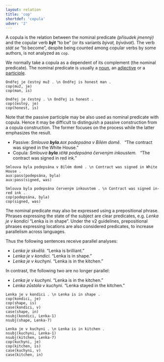 ```yaml
---
layout: relation
title: 'cop'
shortdef: 'copula'
udver: '2'
---
```


A copula is the relation between the nominal predicate _(přísudek jmenný)_ and
the copular verb _<b>být</b>_ “to be” (or its variants _bývat, bývávat_).
The verb _stát se_ “to become”, despite being counted among copular verbs by some authors,
is not analyzed as `cop`.

We normally take a copula as a dependent of its complement (the nominal predicate).
The nominal predicate is usually a [noun](cs-pos/NOUN), an [adjective](cs-pos/ADJ)
or a <a href="../feat/VerbForm.html#part-participle">participle</a>.

~~~ sdparse
Ondřej je čestný muž . \n Ondřej is honest man .
cop(muž, je)
cop(man, is)
~~~

~~~ sdparse
Ondřej je čestný . \n Ondřej is honest .
cop(čestný, je)
cop(honest, is)
~~~

Note that the passive participle may be also used as nominal predicate with copula.
Hence it may be difficult to distinguish a passive construction from a copula construction.
The former focuses on the process while the latter emphasizes the result.

- Passive: _Smlouva <b>byla</b>.`AUX` podepsána v&nbsp;Bílém domě._ &nbsp; “The contract was signed in the White House.”
- Copula: _Smlouva <b>byla</b>.`VERB` podepsána červeným inkoustem._ &nbsp; “The contract was signed in red ink.”

~~~ sdparse
Smlouva byla podepsána v Bílém domě . \n Contract was signed in White House .
aux:pass(podepsána, byla)
aux:pass(signed, was)
~~~

~~~ sdparse
Smlouva byla podepsána červeným inkoustem . \n Contract was signed in-red ink .
cop(podepsána, byla)
cop(signed, was)
~~~

The nominal predicate may also be expressed using a prepositional phrase.
Phrases expressing the state of the subject are clear predicates, e.g. _Lenka je v kondici_ “Lenka is in shape”.
Under the v2 guidelines, prepositional phrases expressing locations are also considered predicates, to increase parallelism across languages.

Thus the following sentences receive parallel analyses:

- _Lenka je skvělá._ “Lenka is brilliant.”
- _Lenka je v kondici._ “Lenka is in shape.”
- _Lenka je v kuchyni._ “Lenka is in the kitchen.”

In contrast, the following two are no longer parallel:

- _Lenka je v kuchyni._ “Lenka is in the kitchen.”
- _Lenka zůstala v kuchyni._ “Lenka stayed in the kitchen.”

~~~ sdparse
Lenka je v kondici . \n Lenka is in shape .
cop(kondici, je)
cop(shape, is)
case(kondici, v)
case(shape, in)
nsubj(kondici, Lenka-1)
nsubj(shape, Lenka-7)
~~~

~~~ sdparse
Lenka je v kuchyni . \n Lenka is in kitchen .
nsubj(kuchyni, Lenka-1)
nsubj(kitchen, Lenka-7)
cop(kuchyni, je)
cop(kitchen, is)
case(kuchyni, v)
case(kitchen, in)
~~~
<!-- Interlanguage links updated Čt lis 12 09:43:20 CET 2020 -->
